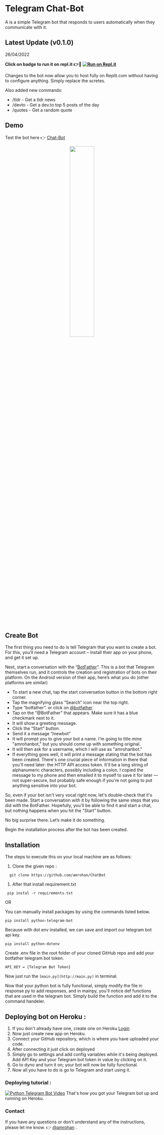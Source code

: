# Telegram Chat-Bot

A is a simple Telegram bot that responds to users automatically when they communicate with it.


## Latest Update (v0.1.0)
26/04/2022

**Click on badge to run it on repl.it 👉🚀
[![Run on Repl.it](https://repl.it/badge/github/amrohan/ChatBot)](https://repl.it/github/amrohan/ChatBot)**


Changes to the bot now allow you to host fully on Replit.com without having to configure anything. Simply replace the scretes.

Also added new commands:
- /tldr - Get a tldr news
- /devto - Get a dev.to top 5 posts of the day
- /quotes - Get a random quote
## Demo

Test the bot here 👉 [Chat-Bot](https://t.me/amrohan_bot)

<p align="center">
<img src="https://res.cloudinary.com/amrohan/image/upload/v1650983650/Images/xtkerudyi6sul1xfqlui.jpg" data-canonical-src="https://gyazo.com/eb5c5741b6a9a16c692170a41a49c858.png" width="40%" height="40%" />
</p>

## Create Bot

The first thing you need to do is tell Telegram that you want to create a bot. For this, you’ll need a Telegram account – install their app on your phone, and get it set up.

Next, start a conversation with the “[BotFather](https://t.me/BotFather)”. This is a bot that Telegram themselves run, and it controls the creation and registration of bots on their platform. On the Android version of their app, here’s what you do (other platforms are similar)

- To start a new chat, tap the start conversation button in the bottom right corner.
- Tap the magnifying glass “Search” icon near the top right.
- Type “botfather”. or click on [@botfather](https://t.me/BotFather)
- Tap on the “@BotFather” that appears. Make sure it has a blue checkmark next to it.
- It will show a greeting message.
- Click the “Start” button.
- Send it a message “/newbot”
- It will prompt you to give your bot a name. I'm going to title mine "amrohanbot," but you should come up with something original.
- It will then ask for a username, which I will use as "amrohanbot."
- If everything goes well, it will print a message stating that the bot has been created. There's one crucial piece of information in there that you'll need later: the HTTP API access token. It'll be a long string of alphanumeric characters, possibly including a colon. I copied the message to my phone and then emailed it to myself to save it for later — not super-secure, but probably safe enough if you're not going to put anything sensitive into your bot.

So, even if your bot isn't very vocal right now, let's double-check that it's been made. Start a conversation with it by following the same steps that you did with the BotFather. Hopefully, you'll be able to find it and start a chat, but nothing happens when you hit the "Start" button.

No big surprise there. Let’s make it do something.

Begin the installation process after the bot has been created.

## Installation

The steps to execute this on your local machine are as follows:

1. Clone the given repo :

```
  git clone https://github.com/amrohan/ChatBot
```

1. After that install requirement.txt

```
 pip instal -r requirements.txt
```

OR

You can manually install packages by using the commands listed below.

`pip install python-telegram-bot`

Because with dot env installed, we can save and import our telegram bot api key.

```
pip install python-dotenv
```

Create .env file in the root folder of your cloned GitHub repo and add your botfather telegram bot token.

```
API_KEY = {Telegram Bot Token}
```

Now just run the `[main.py](http://main.py)` in terminal.

Now that your python bot is fully functional, simply modify the file in response py to add responses, and in mainpy, you'll notice def functions that are used in the telegram bot. Simply build the function and add it to the command handeler.

## Deploying bot on Heroku :

1. If you don't already have one, create one on Heroku [Login](https://id.heroku.com/login)
2. Now just create new app on Heroku.
3. Connect your GitHub repository, which is where you have uploaded your code.
4. After connecting it just click on deployed
5. Simply go to settings and add config variables while it's being deployed. Add API Key and your Telegram bot token in value by clicking on it.
6. Go to dyno and turn it on; your bot will now be fully functional.
7. Now all you have to do is go to Telegram and start using it.

### Deploying tutorial :

[![Python Telegram Bot Video](https://res.cloudinary.com/marcomontalbano/image/upload/v1628913692/video_to_markdown/images/youtube--XnoZ9zxwnCQ-c05b58ac6eb4c4700831b2b3070cd403.jpg)](https://youtu.be/XnoZ9zxwnCQ "Python Telegram Bot")
That's how you got your Telegram bot up and running on Heroku.

### Contact

If you have any questions or don't understand any of the instructions, please let me know. 👉 [@amrohan](mailto:hello@rohan.ml) .
